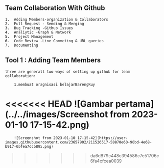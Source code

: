 ## Team Collaboration With Github

    1.  Adding Members-organization & Collaborators
    2.  Pull Request - Sending & Merging
    3.  Bug Tracking -Github Issues
    4.  Analiytic -Graph & Network
    5.  Project Management
    6.  Code Review -Line Commeting & URL queries
    7.  Documenting

## Tool 1 : Adding Team Members

    three are generall two ways of setting up github for team collaboration:

        1.membuat oragnisasi belajarBarengKuy
<<<<<<< HEAD
        ![Gambar pertama](../../images/Screenshot from 2023-01-10 17-15-42.png)
=======
        ![Screenshot from 2023-01-10 17-15-42](https://user-images.githubusercontent.com/23657902/211526517-58870e60-90bd-4e68-b917-0bfea7ccb895.png)

>>>>>>> da6d879c448c394586c7e51706c6fa4cfcea0039
